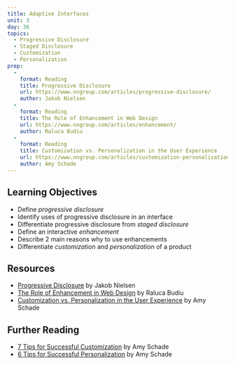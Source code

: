 ```yaml
---
title: Adaptive Interfaces
unit: 3
day: 36
topics:
  - Progressive Disclosure
  - Staged Disclosure
  - Customization
  - Personalization
prep:
  -
    format: Reading
    title: Progressive Disclosure
    url: https://www.nngroup.com/articles/progressive-disclosure/
    author: Jakob Nielsen
  -
    format: Reading
    title: The Role of Enhancement in Web Design
    url: https://www.nngroup.com/articles/enhancement/
    author: Raluca Budiu
  -
    format: Reading
    title: Customization vs. Personalization in the User Experience
    url: https://www.nngroup.com/articles/customization-personalization/
    author: Amy Schade
---
```


Learning Objectives
-------------------

- Define *progressive disclosure*
- Identify uses of progressive disclosure in an interface
- Differentiate progressive disclosure from *staged disclosure*
- Define an interactive *enhancement*
- Describe 2 main reasons why to use enhancements
- Differentiate *customization* and *personalization* of a product


Resources
---------

- [Progressive Disclosure](https://www.nngroup.com/articles/progressive-disclosure/) by Jakob Nielsen
- [The Role of Enhancement in Web Design](https://www.nngroup.com/articles/enhancement/) by Raluca Budiu
- [Customization vs. Personalization in the User Experience](https://www.nngroup.com/articles/customization-personalization/) by Amy Schade


Further Reading
---------------

- [7 Tips for Successful Customization](https://www.nngroup.com/articles/customization/) by Amy Schade
- [6 Tips for Successful Personalization](https://www.nngroup.com/articles/personalization/) by Amy Schade
